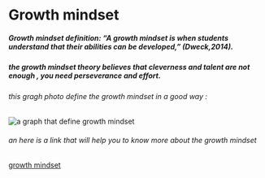 # Growth mindset 

##### Growth mindset definition: **“A growth mindset is when students understand that their abilities can be developed,”** *(Dweck,2014).*

##### the growth mindset theory believes that cleverness and talent are not enough , you need perseverance and effort.

###### this gragh photo define the growth mindset in a good way :

![a graph that define growth mindset](https://www.excelsior.edu/wp-content/uploads/2017/03/Growth-Mindset-e1565799493145.png)

###### an here is a link that will help you to know more about the growth mindset

[growth mindset](https://www.renaissance.com/edwords/growth-mindset/)
